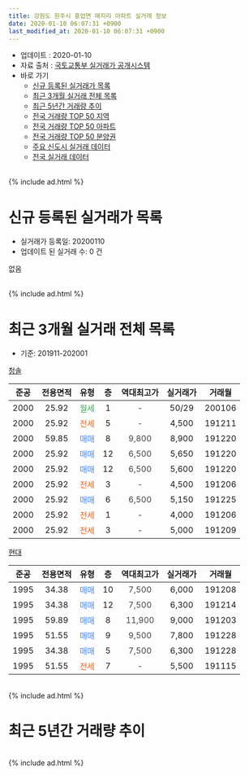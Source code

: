 ```yaml
---
title: 강원도 원주시 흥업면 매지리 아파트 실거래 정보
date: 2020-01-10 06:07:31 +0900
last_modified_at: 2020-01-10 06:07:31 +0900
---
```


* 업데이트 : 2020-01-10
* 자료 출처 : [국토교통부 실거래가 공개시스템](http://rt.molit.go.kr)
* 바로 가기
    * [신규 등록된 실거래가 목록](#신규-등록된-실거래가-목록)
    * [최근 3개월 실거래 전체 목록](#최근-3개월-실거래-전체-목록)
    * [최근 5년간 거래량 추이](#최근-5년간-거래량-추이)
    * [전국 거래량 TOP 50 지역](https://inasie.github.io/apt-trade-info/최근-3개월-전국에서-가장-거래가-많이-발생한-지역)
    * [전국 거래량 TOP 50 아파트](https://inasie.github.io/apt-trade-info/최근-3개월-전국에서-가장-거래가-많이-발생한-아파트)
    * [전국 거래량 TOP 50 분양권](https://inasie.github.io/apt-trade-info/최근-3개월-전국에서-가장-거래가-많이-발생한-분양권)
    * [주요 신도시 실거래 데이터](https://inasie.github.io/apt-trade-info/주요-신도시)
    * [전국 실거래 데이터](https://inasie.github.io/apt-trade-info/전국)
<br>
{% include ad.html %}
<br>

# 신규 등록된 실거래가 목록
* 실거래가 등록일: 20200110
* 업데이트 된 실거래 수: 0 건

없음

<br>
{% include ad.html %}
<br>

# 최근 3개월 실거래 전체 목록
* 기준: 201911-202001


[청솔](https://search.naver.com/search.naver?query=%EA%B0%95%EC%9B%90%EB%8F%84+%EC%9B%90%EC%A3%BC%EC%8B%9C+%ED%9D%A5%EC%97%85%EB%A9%B4+%EB%A7%A4%EC%A7%80%EB%A6%AC+%EC%B2%AD%EC%86%94)

|준공|전용면적|유형|층|역대최고가|실거래가|거래월|
|:---:|:---:|:---:|:---:|:---:|:---:|:---:|
|2000|25.92|<span style="color:#34a853">월세</span>|1|<span style="color:#444444">-</span>|50/29|200106|
|2000|25.92|<span style="color:#ff5a00">전세</span>|5|<span style="color:#444444">-</span>|4,500|191211|
|2000|59.85|<span style="color:#4285f3">매매</span>|8|<span style="color:#444444">9,800</span>|8,900|191220|
|2000|25.92|<span style="color:#4285f3">매매</span>|12|<span style="color:#444444">6,500</span>|5,650|191220|
|2000|25.92|<span style="color:#4285f3">매매</span>|12|<span style="color:#444444">6,500</span>|5,600|191220|
|2000|25.92|<span style="color:#ff5a00">전세</span>|3|<span style="color:#444444">-</span>|4,500|191206|
|2000|25.92|<span style="color:#4285f3">매매</span>|6|<span style="color:#444444">6,500</span>|5,150|191225|
|2000|25.92|<span style="color:#ff5a00">전세</span>|1|<span style="color:#444444">-</span>|4,000|191206|
|2000|25.92|<span style="color:#ff5a00">전세</span>|3|<span style="color:#444444">-</span>|5,000|191209|

[현대](https://search.naver.com/search.naver?query=%EA%B0%95%EC%9B%90%EB%8F%84+%EC%9B%90%EC%A3%BC%EC%8B%9C+%ED%9D%A5%EC%97%85%EB%A9%B4+%EB%A7%A4%EC%A7%80%EB%A6%AC+%ED%98%84%EB%8C%80)

|준공|전용면적|유형|층|역대최고가|실거래가|거래월|
|:---:|:---:|:---:|:---:|:---:|:---:|:---:|
|1995|34.38|<span style="color:#4285f3">매매</span>|10|<span style="color:#444444">7,500</span>|6,000|191208|
|1995|34.38|<span style="color:#4285f3">매매</span>|12|<span style="color:#444444">7,500</span>|6,300|191214|
|1995|59.89|<span style="color:#4285f3">매매</span>|8|<span style="color:#444444">11,900</span>|9,000|191203|
|1995|51.55|<span style="color:#4285f3">매매</span>|9|<span style="color:#444444">9,500</span>|7,800|191228|
|1995|34.38|<span style="color:#4285f3">매매</span>|5|<span style="color:#444444">7,500</span>|6,300|191228|
|1995|51.55|<span style="color:#ff5a00">전세</span>|7|<span style="color:#444444">-</span>|5,500|191115|


<br>
{% include ad.html %}
<br>

# 최근 5년간 거래량 추이


<div style="width:100%;">
    <canvas id="deal_progress" height="200"></canvas>
</div>

<script>
new Chart(document.getElementById("deal_progress"), {
    type: 'line',
    data: {
        labels: ['201501','201502','201503','201504','201505','201506','201507','201508','201509','201510','201511','201512','201601','201602','201603','201604','201605','201606','201607','201608','201609','201610','201611','201612','201701','201702','201703','201704','201705','201706','201707','201708','201709','201710','201711','201712','201801','201802','201803','201804','201805','201806','201807','201808','201809','201810','201811','201812','201901','201902','201903','201904','201905','201906','201907','201908','201909','201910','201911','201912','202001'],
        datasets: [{
            label: '매매',
            pointRadius: 1,
            data: [11, 9, 9, 15, 12, 7, 6, 9, 4, 4, 23, 13, 6, 8, 2, 7, 5, 17, 6, 14, 7, 13, 10, 14, 9, 12, 3, 6, 3, 17, 5, 4, 10, 7, 14, 17, 6, 10, 1, 3, 1, 3, 3, 3, 1, 8, 8, 8, 5, 4, 3, 7, 3, 4, 3, 0, 2, 2, 0, 9, 0],
            borderColor: "rgba(255, 201, 14, 1)",
            backgroundColor: "rgba(255, 201, 14, 0.5)",
            fill: false,
            lineTension: 0
        },{
            label: '전월세',
            pointRadius: 1,
            data: [8, 9, 1, 2, 2, 7, 2, 3, 2, 0, 4, 10, 5, 6, 2, 1, 1, 2, 3, 10, 1, 5, 4, 7, 6, 8, 3, 1, 1, 4, 5, 6, 0, 4, 0, 7, 12, 8, 0, 2, 3, 1, 5, 8, 2, 0, 2, 9, 12, 10, 2, 1, 2, 5, 3, 7, 0, 0, 1, 4, 1],
            borderColor: "rgba(0, 141, 185, 1)",
            backgroundColor: "rgba(0, 141, 185, 0.5)",
            fill: false,
            lineTension: 0
        }
        ]
    },
    options: {
        responsive: true,
        title: {
            display: false
        },
        tooltips: {
            mode: 'index',
            intersect: false
        },
        hover: {
            mode: 'nearest',
            intersect: true
        },
        scales: {
            xAxes: [{
                display: true,
                scaleLabel: {
                    display: true,
                    labelString: '년/월'
                }
            }],
            yAxes: [{
                display: true,
                ticks: {
                    suggestedMin: 0,
                },
                scaleLabel: {
                    display: true,
                    labelString: '실거래 수'
                }
            }]
        }
    }
});

</script>


<br>
{% include ad.html %}
<br>

